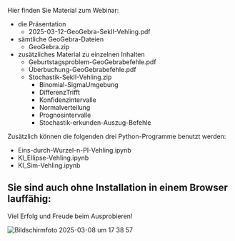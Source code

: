 Hier finden Sie Material zum Webinar:
- die Präsentation
   - 2025-03-12-GeoGebra-SekII-Vehling.pdf
- sämtliche GeoGebra-Dateien
   - GeoGebra.zip
- zusätzliches Material zu einzelnen Inhalten
   - Geburtstagsproblem-GeoGebrabefehle.pdf
   - Überbuchung-GeoGebrabefehle.pdf 
   - Stochastik-SekII-Vehling.zip
     - Binomial-SigmaUmgebung
     - DifferenzTrifft
     - Konfidenzintervalle
     - Normalverteilung
     - Prognosintervalle
     - Stochastik-erkunden-Auszug-Befehle
    
Zusätzlich können die folgenden drei Python-Programme benutzt werden:
- Eins-durch-Wurzel-n-PI-Vehling.ipynb
- KI_Ellipse-Vehling.ipynb
- KI_Sim-Vehling.ipynb

Sie sind auch ohne Installation in einem Browser lauffähig:
- 
     


Viel Erfolg und Freude beim Ausprobieren! 


![Bildschirmfoto 2025-03-08 um 17 38 57](https://github.com/user-attachments/assets/bb936112-df25-4bdc-95f9-d9aa51b5e02a)
